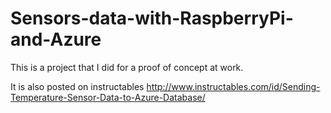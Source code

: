 # Sensors-data-with-RaspberryPi-and-Azure

This is a project that I did for a proof of concept at work.

It is also posted on instructables
http://www.instructables.com/id/Sending-Temperature-Sensor-Data-to-Azure-Database/
